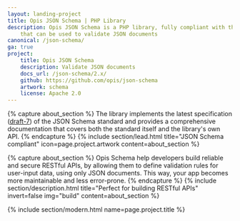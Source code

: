 ```yaml
---
layout: landing-project
title: Opis JSON Schema | PHP Library
description: Opis JSON Schema is a PHP library, fully compliant with the latest JSON Schema specification
    that can be used to validate JSON documents
canonical: /json-schema/
ga: true
project:
    title: Opis JSON Schema
    description: Validate JSON documents
    docs_url: /json-schema/2.x/
    github: https://github.com/opis/json-schema
    artwork: schema
    license: Apache 2.0
---
```

{% capture about_section %}
The library implements the latest specification (<a href="http://json-schema.org/" target="_blank">draft-7</a>)
of the JSON Schema standard and provides a comprehensive documentation
that covers both the standard itself and the library's own API.
{% endcapture %}
{% include section/lead.html
title="JSON Schema compliant"
icon=page.project.artwork
content=about_section %}

{% capture about_section %}
Opis Schema help developers build reliable and secure RESTful APIs,
by allowing them to define validation rules for user-input data, using only JSON documents.
This way, your app becomes more maintainable and less error-prone.
{% endcapture %}
{% include section/description.html
title="Perfect for building RESTful APIs"
invert=false
img="build"
content=about_section %}

{% include section/modern.html name=page.project.title %}